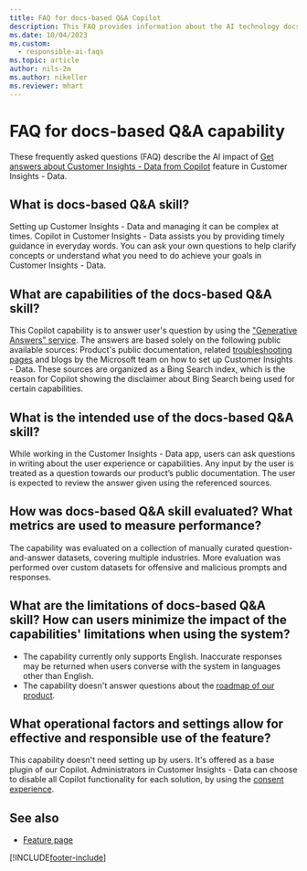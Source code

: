 ```yaml
---
title: FAQ for docs-based Q&A Copilot
description: This FAQ provides information about the AI technology docs-based Q&A skill used in Customer Insights - Data, along with key considerations and details about how the capability is used, how it was tested and evaluated, and any specific limitations.
ms.date: 10/04/2023
ms.custom:
  - responsible-ai-faqs
ms.topic: article
author: nils-2m
ms.author: nikeller
ms.reviewer: mhart
---
```


# FAQ for docs-based Q&A capability

These frequently asked questions (FAQ) describe the AI impact of [Get answers about Customer Insights - Data from Copilot](copilot-global-sidecar.md) feature in Customer Insights - Data.

## What is docs-based Q&A skill?

Setting up Customer Insights - Data and managing it can be complex at times. Copilot in Customer Insights - Data assists you by providing timely guidance in everyday words. You can ask your own questions to help clarify concepts or understand what you need to do achieve your goals in Customer Insights - Data.

## What are capabilities of the docs-based Q&A skill?

This Copilot capability is to answer user's question by using the ["Generative Answers" service](/power-virtual-agents/nlu-boost-conversations#ai-response-generation-training-model-and-usage-notes). The answers are based solely on the following public available sources: Product's public documentation, related [troubleshooting pages](/troubleshoot/dynamics-365/customer-insights/welcome-customer-insights) and blogs by the Microsoft team on how to set up Customer Insights - Data. These sources are organized as a Bing Search index, which is the reason for Copilot showing the disclaimer about Bing Search being used for certain capabilities.

## What is the intended use of the docs-based Q&A skill?

While working in the Customer Insights - Data app, users can ask questions in writing about the user experience or capabilities. Any input by the user is treated as a question towards our product’s public documentation. The user is expected to review the answer given using the referenced sources.

## How was docs-based Q&A skill evaluated? What metrics are used to measure performance?

The capability was evaluated on a collection of manually curated question-and-answer datasets, covering multiple industries.
More evaluation was performed over custom datasets for offensive and malicious prompts and responses.

## What are the limitations of docs-based Q&A skill? How can users minimize the impact of the capabilities' limitations when using the system?

- The capability currently only supports English. Inaccurate responses may be returned when users converse with the system in languages other than English.
- The capability doesn't answer questions about the [roadmap of our product](https://releaseplans.microsoft.com/).

## What operational factors and settings allow for effective and responsible use of the feature?

This capability doesn't need setting up by users. It's offered as a base plugin of our Copilot. Administrators in Customer Insights - Data can choose to disable all Copilot functionality for each solution, by using the [consent experience](copilot-global-consent.md).

## See also

- [Feature page](copilot-global-sidecar.md)

[!INCLUDE[footer-include](./includes/footer-banner.md)]
